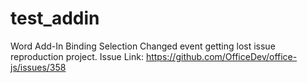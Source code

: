 # test_addin
Word Add-In Binding Selection Changed event getting lost issue reproduction project. 
Issue Link: https://github.com/OfficeDev/office-js/issues/358

